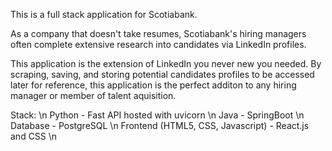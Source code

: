 This is a full stack application for Scotiabank. 

As a company that doesn't take resumes, Scotiabank's hiring managers often complete extensive research into candidates via LinkedIn profiles. 

This application is the extension of LinkedIn you never new you needed. By scraping, saving, and storing potential candidates profiles to be accessed later for reference, this application is the perfect additon to any hiring manager or member of talent aquisition. 

Stack: \n
Python - Fast API hosted with uvicorn \n
Java - SpringBoot \n
Database - PostgreSQL \n
Frontend (HTML5, CSS, Javascript) - React.js and CSS \n


